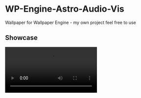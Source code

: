 # WP-Engine-Astro-Audio-Vis
Wallpaper for Wallpaper Engine - my own project feel free to use

## Showcase
![Video of animation](https://i.gyazo.com/201a5c7a709e75fa8b90b8ac037a3f36.mp4)
